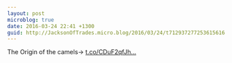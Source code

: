 ```yaml
---
layout: post
microblog: true
date: 2016-03-24 22:41 +1300
guid: http://JacksonOfTrades.micro.blog/2016/03/24/t712937277253615616.html
---
```

The Origin of the camels→ [t.co/CDuF2qfJh...](https://t.co/CDuF2qfJhH)
